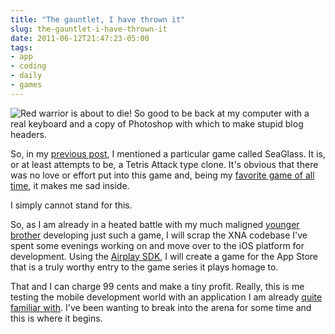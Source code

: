 ```yaml
---
title: "The gauntlet, I have thrown it"
slug: the-gauntlet-i-have-thrown-it
date: 2011-06-12T21:47:23-05:00
tags:
- app
- coding
- daily
- games
---
```

![](http://images.dxprog.com/blog/gauntlet_attack.jpg "Red warrior is about to die!")
So good to be back at my computer with a real keyboard and a copy of Photoshop with which to make stupid blog headers.

So, in my [previous post](http://dxprog.com/entry/ipadly-thing), I mentioned a particular game called SeaGlass. It is, or at least attempts to be, a Tetris Attack type clone. It's obvious that there was no love or effort put into this game and, being my [favorite game of all time](http://dxprog.com/entry/welcome_to_the_week_of_top_5/), it makes me sad inside.

I simply cannot stand for this.

So, as I am already in a heated battle with my much maligned [younger brother](http://twitter.com/#!/linkman2004) developing just such a game, I will scrap the XNA codebase I've spent some evenings working on and move over to the iOS platform for development. Using the [Airplay SDK](http://www.airplaysdk.com/), I will create a game for the App Store that is a truly worthy entry to the game series it plays homage to.

That and I can charge 99 cents and make a tiny profit. Really, this is me testing the mobile development world with an application I am already [quite familiar with](http://dxprog.com/entry/days-like-this-dont-come-too-often/). I've been wanting to break into the arena for some time and this is where it begins.
